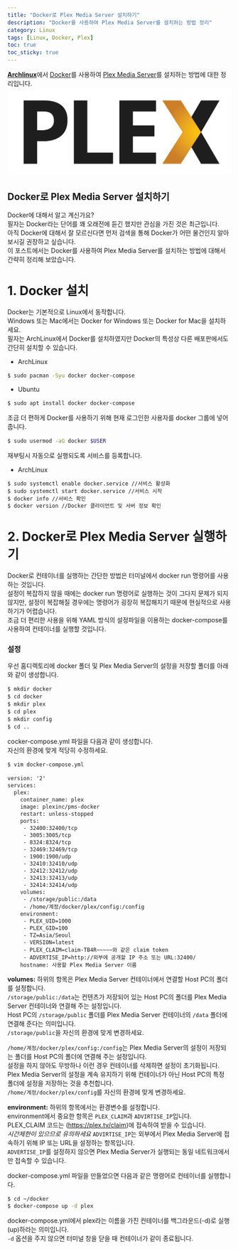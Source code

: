 ```yaml
---
title: "Docker로 Plex Media Server 설치하기"
description: "Docker를 사용하여 Plex Media Server를 설치하는 방법 정리"
category: Linux
tags: [Linux, Docker, Plex]
toc: true
toc_sticky: true
---
```


[**Archlinux**](https://archlinux.org)에서 [Docker](https://www.docker.com/)를 사용하여 [Plex Media Server](https://www.plex.tv/)를 설치하는 방법에 대한 정리입니다.  
![Plex Logo](/assets/images/plex-logo.png)



## Docker로 Plex Media Server 설치하기  

Docker에 대해서 알고 계신가요?  
필자는 Docker라는 단어를 꽤 오래전에 듣긴 했지만 관심을 가진 것은 최근입니다.  
아직 Docker에 대해서 잘 모르신다면 먼저 검색을 통해 Docker가 어떤 물건인지 알아보시길 권장하고 싶습니다.  
이 포스트에서는 Docker를 사용하여 Plex Media Server를 설치하는 방법에 대해서 간략히 정리해 보았습니다.  



# 1. Docker 설치  

Docker는 기본적으로 Linux에서 동작합니다.  
Windows 또는 Mac에서는 Docker for Windows 또는 Docker for Mac을 설치하세요.  
필자는 ArchLinux에서 Docker를 설치하였지만 Docker의 특성상 다른 배포판에서도 간단히 설치할 수 있습니다.  

- ArchLinux
```bash
$ sudo pacman -Syu docker docker-compose
```

- Ubuntu
```bash
$ sudo apt install docker docker-compose
```


조금 더 편하게 Docker를 사용하기 위해 현재 로그인한 사용자를 docker 그룹에 넣어줍니다.  
```bash
$ sudo usermod -aG docker $USER
```


재부팅시 자동으로 실행되도록 서비스를 등록합니다.  
- ArchLinux
```bash
$ sudo systemctl enable docker.service //서비스 활성화
$ sudo systemctl start docker.service //서비스 시작
$ docker info //서비스 확인
$ docker version //Docker 클라이언트 및 서버 정보 확인
```



# 2. Docker로 Plex Media Server 실행하기  

Docker로 컨테이너를 실행하는 간단한 방법은 터미널에서 docker run 명령어를 사용하는 것입니다.  
설정이 복잡하지 않을 때에는 docker run 명령어로 실행하는 것이 그다지 문제가 되지 않지만, 설정이 복잡해질 경우에는 명령어가 굉장히 복잡해지기 때문에 현실적으로 사용하기가 어렵습니다.  
조금 더 편리한 사용을 위해 YAML 방식의 설정파일을 이용하는 docker-compose를 사용하여 컨테이너를 실행할 것입니다.  

### 설정  

우선 홈디렉토리에 docker 폴더 및 Plex Media Server의 설정을 저장할 폴더를 아래와 같이 생성합니다.  
```bash
$ mkdir docker
$ cd docker
$ mkdir plex
$ cd plex
$ mkdir config
$ cd ..
```


cocker-compose.yml 파일을 다음과 같이 생성합니다.  
자신의 환경에 맞게 적당히 수정하세요.  
```bash
$ vim docker-compose.yml
```

```
version: '2'
services:
  plex:
    container_name: plex
    image: plexinc/pms-docker
    restart: unless-stopped
    ports:
     - 32400:32400/tcp
     - 3005:3005/tcp
     - 8324:8324/tcp
     - 32469:32469/tcp
     - 1900:1900/udp
     - 32410:32410/udp
     - 32412:32412/udp
     - 32413:32413/udp
     - 32414:32414/udp
    volumes:
     - /storage/public:/data
     - /home/계정/docker/plex/config:/config
    environment:
     - PLEX_UID=1000
     - PLEX_GID=100
     - TZ=Asia/Seoul
     - VERSION=latest
     - PLEX_CLAIM=claim-TB4R~~~~~와 같은 claim token
     - ADVERTISE_IP=http://외부에 공개할 IP 주소 또는 URL:32400/
    hostname: 사용할 Plex Media Server 이름
```

**volumes:** 하위의 항목은 Plex Media Server 컨테이너에서 연결할 Host PC의 폴더를 설정합니다.  
`/storage/public:/data`는 컨텐츠가 저장되어 있는 Host PC의 폴더를 Plex Media Server 컨테이너와 연결해 주는 설정입니다.  
Host PC의 `/storage/public` 폴더를 Plex Media Server 컨테이너의 `/data` 폴더에 연결해 준다는 의미입니다.  
`/storage/public`을 자신의 환경에 맞게 변경하세요.  

`/home/계정/docker/plex/config:/config`는 Plex Media Server의 설정이 저장되는 폴더를 Host PC의 폴더에 연결해 주는 설정입니다.  
설정을 하지 않아도 무방하나 이런 경우 컨테이너를 삭제하면 설정이 초기화됩니다.  
Plex Media Server의 설정을 계속 유지하기 위해 컨테이너가 아닌 Host PC의 특정 폴더에 설정을 저장하는 것을 추천합니다.  
`/home/계정/docker/plex/config`를 자신의 환경에 맞게 변경하세요.  

**environment:** 하위의 항목에서는 환경변수를 설정합니다.  
environment에서 중요한 항목은 `PLEX_CLAIM`과 `ADVIRTISE_IP`입니다.  
PLEX_CLAIM 코드는 (https://plex.tv/claim)에 접속하여 받을 수 있습니다.  
*시간제한이 있으므로 유의하세요*
`ADVIRTISE_IP`는 외부에서 Plex Media Server에 접속하기 위해 IP 또는 URL을 설정하는 항목입니다.  
`ADVERTISE_IP`를 설정하지 않으면 Plex Media Server가 실행되는 동일 네트워크에서만 접속할 수 있습니다.  

docker-compose.yml 파일을 만들었으면 다음과 같은 명령어로 컨테이너를 실행합니다.  
```bash
$ cd ~/docker
$ docker-compose up -d plex
```

docker-compose.yml에서 plex라는 이름을 가진 컨테이너를 백그라운드(-d)로 실행(up)하라는 의미입니다.  
`-d` 옵션을 주지 않으면 터미널 창을 닫을 때 컨테이너가 같이 종료됩니다.  

